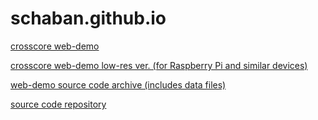 # schaban.github.io
[crosscore web-demo](https://schaban.github.io/crosscore_web_demo/wgl_test.html)

[crosscore web-demo low-res ver. (for Raspberry Pi and similar devices)](https://schaban.github.io/crosscore_web_demo/wgl_test.html?small&lowq)

[web-demo source code archive (includes data files)](https://schaban.github.io/crosscore_web_demo/xcore_web.tar.xz)

[source code repository](https://github.com/schaban/crosscore_dev)
